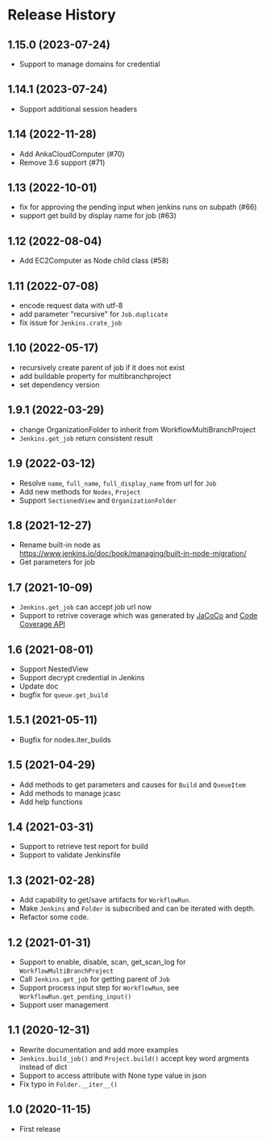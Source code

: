 Release History
===============
1.15.0 (2023-07-24)
-------------------
- Support to manage domains for credential

1.14.1 (2023-07-24)
-------------------
- Support additional session headers

1.14 (2022-11-28)
-----------------
- Add AnkaCloudComputer (#70)
- Remove 3.6 support (#71)

1.13 (2022-10-01)
-----------------
- fix for approving the pending input when jenkins runs on subpath (#66)
- support get build by display name for job (#63)

1.12 (2022-08-04)
-----------------
- Add EC2Computer as Node child class (#58)

1.11 (2022-07-08)
-----------------
- encode request data with utf-8
- add parameter "recursive" for `Job.duplicate`
- fix issue for `Jenkins.crate_job`

1.10 (2022-05-17)
-----------------
- recursively create parent of job if it does not exist
- add buildable property for multibranchproject
- set dependency version

1.9.1 (2022-03-29)
------------------
- change OrganizationFolder to inherit from WorkflowMultiBranchProject
- `Jenkins.get_job` return consistent result

1.9 (2022-03-12)
-----------------
- Resolve `name`, `full_name`, `full_display_name` from url for `Job`
- Add new methods for `Nodes`, `Project`
- Support `SectionedView` and `OrganizationFolder`

1.8 (2021-12-27)
-----------------
- Rename built-in node as https://www.jenkins.io/doc/book/managing/built-in-node-migration/
- Get parameters for job

1.7 (2021-10-09)
-----------------
- `Jenkins.get_job` can accept job url now
- Support to retrive coverage which was generated by [JaCoCo](https://plugins.jenkins.io/jacoco/) and [Code Coverage API](https://plugins.jenkins.io/code-coverage-api/)

1.6 (2021-08-01)
-----------------
- Support NestedView
- Support decrypt credential in Jenkins
- Update doc
- bugfix for `queue.get_build`

1.5.1 (2021-05-11)
------------------
- Bugfix for nodes.iter_builds

1.5 (2021-04-29)
-----------------
- Add methods to get parameters and causes for `Build` and `QueueItem`
- Add methods to manage jcasc
- Add help functions

1.4 (2021-03-31)
-----------------
- Support to retrieve test report for build
- Support to validate Jenkinsfile

1.3 (2021-02-28)
-----------------
- Add capability to get/save artifacts for `WorkflowRun`.
- Make `Jenkins` and `Folder` is subscribed and can be iterated with depth.
- Refactor some code.

1.2 (2021-01-31)
----------------
- Support to enable, disable, scan, get_scan_log for `WorkflowMultiBranchProject`
- Call `Jenkins.get_job` for getting parent of `Job`
- Support process input step for `WorkflowRun`,  see `WorkflowRun.get_pending_input()`
- Support user management

1.1 (2020-12-31)
-----------------
- Rewrite documentation and add more examples
- `Jenkins.build_job()` and `Project.build()` accept key word argments instead of dict
- Support to access attribute with None type value in json
- Fix typo in `Folder.__iter__()`

1.0 (2020-11-15)
------------------
- First release

